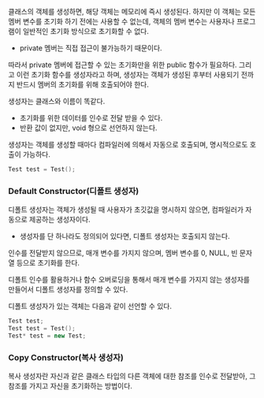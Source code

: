 클래스의 객체를 생성하면, 해당 객체는 메모리에 즉시 생성된다. 하지만 이 객체는 모든 멤버 변수를 초기화 하기 전에는 사용할 수 없는데, 객체의 멤버 변수는 사용자나 프로그램이 일반적인 초기화 방식으로 초기화할 수 없다. 
- private 멤버는 직접 접근이 불가능하기 때문이다. 

따라서 private 멤버에 접근할 수 있는 초기화만을 위한 public 함수가 필요하다. 그리고 이런 초기화 함수를 생성자라고 하며, 생성자는 객체가 생성된 후부터 사용되기 전까지 반드시 멤버의 초기화를 위해 호출되어야 한다. 

생성자는 클래스와 이름이 똑같다. 
- 초기화를 위한 데이터를 인수로 전달 받을 수 있다. 
- 반환 값이 없지만, void 형으로 선언하지 않는다. 

생성자는 객체를 생성할 때마다 컴파일러에 의해서 자동으로 호출되며, 명시적으로도 호출이 가능하다. 
```cpp
Test test = Test();
```

### Default Constructor(디폴트 생성자) 
디폴트 생성자는 객체가 생성될 때 사용자가 초깃값을 명시하지 않으면, 컴파일러가 자동으로 제공하는 생성자이다. 
- 생성자를 단 하나라도 정의되어 있다면, 디폴트 생성자는 호출되지 않는다. 

인수를 전달받지 않으므로, 매개 변수를 가지지 않으며, 멤버 변수를 0, NULL, 빈 문자열 등으로 초기화를 한다. 

디폴트 인수를 활용하거나 함수 오버로딩을 통해서 매개 변수를 가지지 않는 생성자를 만들어서 디폴트 생성자를 정의할 수 있다. 

디폴트 생성자가 있는 객체는 다음과 같이 선언할 수 있다. 
```cpp
Test test;
Test test = Test();
Test* test = new Test;
``` 

### Copy Constructor(복사 생성자) 
복사 생성자란 자신과 같은 클래스 타입의 다른 객체에 대한 참조를 인수로 전달받아, 그 참조를 가지고 자신을 초기화하는 방법이다. 

